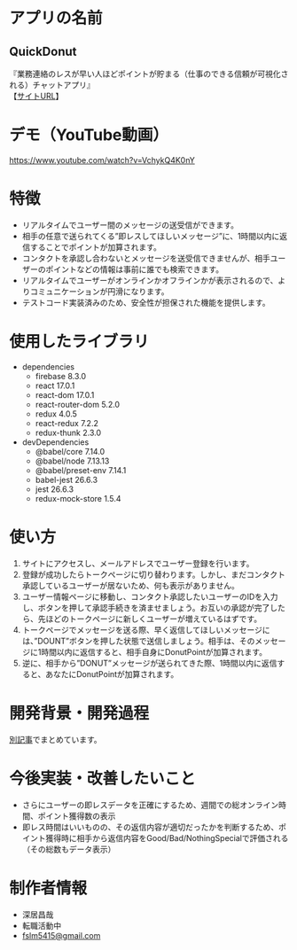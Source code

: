 # アプリの名前

## QuickDonut

『業務連絡のレスが早い人ほどポイントが貯まる（仕事のできる信頼が可視化される）チャットアプリ』
<br/>
【[サイトURL](https://quickdonutfb.firebaseapp.com)】

# デモ（YouTube動画）

https://www.youtube.com/watch?v=VchykQ4K0nY

# 特徴

* リアルタイムでユーザー間のメッセージの送受信ができます。
* 相手の任意で送られてくる”即レスしてほしいメッセージ”に、1時間以内に返信することでポイントが加算されます。
* コンタクトを承認し合わないとメッセージを送受信できませんが、相手ユーザーのポイントなどの情報は事前に誰でも検索できます。
* リアルタイムでユーザーがオンラインかオフラインかが表示されるので、よりコミュニケーションが円滑になります。
* テストコード実装済みのため、安全性が担保された機能を提供します。

# 使用したライブラリ

* dependencies
    * firebase 8.3.0
    * react 17.0.1
    * react-dom 17.0.1
    * react-router-dom 5.2.0
    * redux 4.0.5
    * react-redux 7.2.2
    * redux-thunk 2.3.0
* devDependencies
    * @babel/core 7.14.0
    * @babel/node 7.13.13
    * @babel/preset-env 7.14.1
    * babel-jest 26.6.3
    * jest 26.6.3
    * redux-mock-store 1.5.4

# 使い方

1. サイトにアクセスし、メールアドレスでユーザー登録を行います。
2. 登録が成功したらトークページに切り替わります。しかし、まだコンタクト承認しているユーザーが居ないため、何も表示がありません。
3. ユーザー情報ページに移動し、コンタクト承認したいユーザーのIDを入力し、ボタンを押して承認手続きを済ませましょう。お互いの承認が完了したら、先ほどのトークページに新しくユーザーが増えているはずです。
4. トークページでメッセージを送る際、早く返信してほしいメッセージには、”DOUNT”ボタンを押した状態で送信しましょう。相手は、そのメッセージに1時間以内に返信すると、相手自身にDonutPointが加算されます。
5. 逆に、相手から”DONUT”メッセージが送られてきた際、1時間以内に返信すると、あなたにDonutPointが加算されます。

# 開発背景・開発過程

[別記事](https://qiita.com/Yopipo415/items/41fd9435cdd6cb7ad294)でまとめています。

# 今後実装・改善したいこと

* さらにユーザーの即レスデータを正確にするため、週間での総オンライン時間、ポイント獲得数の表示
* 即レス時間はいいものの、その返信内容が適切だったかを判断するため、ポイント獲得時に相手から返信内容をGood/Bad/NothingSpecialで評価される（その総数もデータ表示）

# 制作者情報

* 深居昌哉
* 転職活動中
* fslm5415@gmail.com
